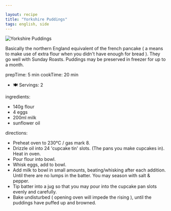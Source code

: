 ```yaml
---

layout: recipe
title: "Yorkshire Puddings"
tags: english, side
---
```


![Yorkshire Puddings](/recipes/pix/yorkshire-puddings.webp)

Basically the northern England equivalent of the french pancake ( a means to make use of extra flour when you didn't have enough for bread ). They go well with Sunday Roasts.
Puddings may be preserved in freezer for up to a month.

prepTime: 5 min
cookTime: 20 min
- 🍽️ Servings: 2

ingredients:
- 140g flour
- 4 eggs
- 200ml milk
- sunflower oil

directions:
- Preheat oven to 230°C / gas mark 8.
- Drizzle oil into 24 'cupcake tin' slots. (The pans you make cupcakes in). Heat in oven.
- Pour flour into bowl.
- Whisk eggs, add to bowl.
- Add milk to bowl in small amounts, beating/whisking after each addition. Until there are no lumps in the batter. You may season with salt & pepper.
- Tip batter into a jug so that you may pour into the cupcake pan slots evenly and carefully.
- Bake undisturbed ( opening oven will impede the rising ), until the puddings have puffed up and browned.
